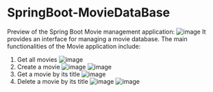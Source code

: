 # SpringBoot-MovieDataBase
Preview of the Spring Boot Movie management application:
![image](https://github.com/user-attachments/assets/a3d3c71b-553d-447a-bb4d-62861552998f)
It provides an interface for managing a movie database.
The main functionalities of the Movie application include:
1. Get all movies
![image](https://github.com/user-attachments/assets/10cf748f-68ac-4b12-9fcf-d2662088f2d7)
2. Create a movie
![image](https://github.com/user-attachments/assets/0d62ca3b-a288-4c5b-9d42-dd740a7e29c9)
![image](https://github.com/user-attachments/assets/3bcbbe66-1485-4148-8b7f-73f6ad584db6)
3. Get a movie by its title
![image](https://github.com/user-attachments/assets/e697bc2f-d2a0-4de4-acb7-0d9461c61128)
4. Delete a movie by its title
![image](https://github.com/user-attachments/assets/f78d27cf-77dc-4930-bc28-bbb707ea1f20)
![image](https://github.com/user-attachments/assets/10cf748f-68ac-4b12-9fcf-d2662088f2d7)
